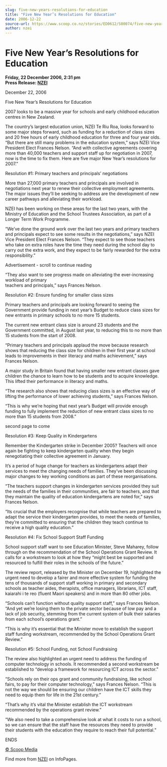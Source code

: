 ```yaml
---
slug: five-new-years-resolutions-for-education
title: "Five New Year’s Resolutions for Education"
date: 2006-12-22
source-url: https://www.scoop.co.nz/stories/ED0612/S00074/five-new-years-resolutions-for-education.htm
author: nzei
---
```

Five New Year’s Resolutions for Education
=========================================

**Friday, 22 December 2006, 2:31 pm**  
**Press Release: [NZEI](https://info.scoop.co.nz/NZEI)**

December 22, 2006

Five New Year’s Resolutions for Education

2007 looks to be a massive year for schools and early childhood education centres in New Zealand.

The country’s largest education union, NZEI Te Riu Roa, looks forward to some major steps forward, such as funding for a reduction of class sizes and 20 free hours of early childhood education for three and four year olds.  
“But there are still many problems in the education system,” says NZEI Vice President Elect Frances Nelson. “And with collective agreements covering more than 40,000 teachers and support staff up for negotiation in 2007, now is the time to fix them. Here are five major New Year’s resolutions for 2007.”

Resolution #1: Primary teachers and principals’ negotiations

More than 27,000 primary teachers and principals are involved in negotiations next year to renew their collective employment agreements. The major issues they’ll be seeking to address are the development of new career pathways and alleviating their workload.

NZEI has been working on these areas for the last two years, with the Ministry of Education and the School Trustees Association, as part of a Longer Term Work Programme.

“We’ve done the ground work over the last two years and primary teachers and principals expect to see some results in the negotiations,” says NZEI Vice President Elect Frances Nelson. “They expect to see those teachers who take on extra roles have the time they need during the school day to carry out the extra work, and they expect to be fairly rewarded for the extra responsibility.”

Advertisement - scroll to continue reading





“They also want to see progress made on alleviating the ever-increasing workload of primary  
teachers and principals,” says Frances Nelson.

Resolution #2: Ensure funding for smaller class sizes

Primary teachers and principals are looking forward to seeing the Government provide funding in next year’s Budget to reduce class sizes for new entrants in primary schools to no more 15 students.

The current new entrant class size is around 23 students and the Government committed, in August last year, to reducing this to no more than 15 students from the start of 2008.

“Primary teachers and principals applaud the move because research shows that reducing the class size for children in their first year at school leads to improvements in their literacy and maths achievement,” says Frances Nelson.

A major study in Britain found that having smaller new entrant classes gave children the chance to learn how to be students and to acquire knowledge. This lifted their performance in literacy and maths.

“The research also shows that reducing class sizes is an effective way of lifting the performance of lower achieving students,” says Frances Nelson.

“This is why we’re hoping that next year’s Budget will provide enough funding to fully implement the reduction of new entrant class sizes to no more than 15 students from 2008.”

second page to come

Resolution #3: Keep Quality in Kindergartens

Remember the Kindergarten strike in December 2005? Teachers will once again be fighting to keep kindergarten quality when they begin renegotiating their collective agreement in January.

It’s a period of huge change for teachers as kindergartens adapt their services to meet the changing needs of families. They’ve been discussing major changes to key working conditions as part of these reorganisations.

“The teachers support changes in kindergarten services provided they suit the needs of the families in their communities, are fair to teachers, and that they maintain the quality of education kindergartens are noted for,” says Frances Nelson.

“Its crucial that the employers recognise that while teachers are prepared to adapt the service their kindergarten provides, to meet the needs of families, they’re committed to ensuring that the children they teach continue to receive a high quality education.”

Resolution #4: Fix School Support Staff Funding

School support staff want to see Education Minister, Steve Maharey, follow through on the recommendation of the School Operations Grant Review. It calls for a workstream to look at how they “might best be supported and resourced to fulfill their roles in the schools of the future.”

The review report, released by the Minister on December 19, highlighted the urgent need to develop a fairer and more effective system for funding the tens of thousands of support staff working in primary and secondary schools as teacher aides, therapists, office managers, librarians, ICT staff, kaiarahi i te reo (fluent Maori speakers) and in more than 80 other jobs.

“Schools can’t function without quality support staff,” says Frances Nelson. “And yet we’re losing them to the private sector because of low pay and a lack of job security, stemming from the current system of bulk their salaries from each school’s operations grant.”

“This is why it’s essential that the Minister move to establish the support staff funding workstream, recommended by the School Operations Grant Review.”

Resolution #5: School Funding, not School Fundraising

The review also highlighted an urgent need to address the funding of computer technology in schools. It recommended a second workstream be established to “develop a framework for resourcing ICT across the sector.”

“Schools rely on their ops grant and community fundraising, like school fairs, to pay for their computer technology,” says Frances Nelson. “This is not the way we should be ensuring our children have the ICT skills they need to equip them for life in the 21st century.”

“That’s why it’s vital the Minister establish the ICT workstream recommended by the operations grant review.”

“We also need to take a comprehensive look at what it costs to run a school, so we can ensure that the staff have the resources they need to provide their students with the education they require to reach their full potential.”

ENDS

[© Scoop Media](http://www.scoop.co.nz/about/terms.html)

Find more from [NZEI](https://info.scoop.co.nz/NZEI) on InfoPages.